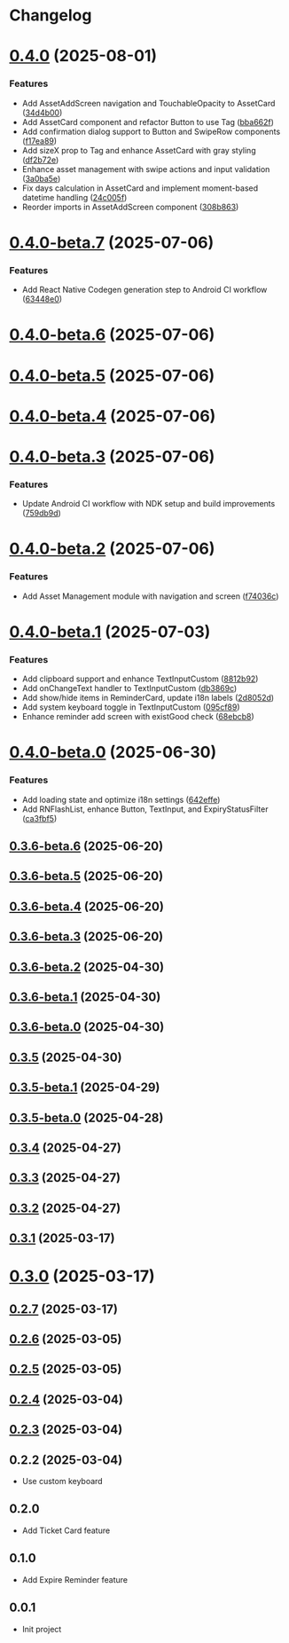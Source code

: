 # Changelog

# [0.4.0](https://gitee.com/moujitx/com.moujitx.myapp/compare/v0.4.0-beta.7...v0.4.0) (2025-08-01)


### Features

* Add AssetAddScreen navigation and TouchableOpacity to AssetCard ([34d4b00](https://gitee.com/moujitx/com.moujitx.myapp/commits/34d4b004147b691558329202a9d8fe4b815d498c))
* Add AssetCard component and refactor Button to use Tag ([bba662f](https://gitee.com/moujitx/com.moujitx.myapp/commits/bba662feb71f8204798d7760147c34414e8a30de))
* Add confirmation dialog support to Button and SwipeRow components ([f17ea89](https://gitee.com/moujitx/com.moujitx.myapp/commits/f17ea89e7cddb0be58e9050f00c4cbb4cce6c4f0))
* Add sizeX prop to Tag and enhance AssetCard with gray styling ([df2b72e](https://gitee.com/moujitx/com.moujitx.myapp/commits/df2b72e92129376916ec844dcba6bd9c754668ce))
* Enhance asset management with swipe actions and input validation ([3a0ba5e](https://gitee.com/moujitx/com.moujitx.myapp/commits/3a0ba5ead81173122107f4e328540dabae6a4a6b))
* Fix days calculation in AssetCard and implement moment-based datetime handling ([24c005f](https://gitee.com/moujitx/com.moujitx.myapp/commits/24c005f853ccbe2b0ffcc9bba281abd1f229f20d))
* Reorder imports in AssetAddScreen component ([308b863](https://gitee.com/moujitx/com.moujitx.myapp/commits/308b86328562e976abdc21da8805e085883b9018))

# [0.4.0-beta.7](https://gitee.com/moujitx/com.moujitx.myapp/compare/v0.4.0-beta.6...v0.4.0-beta.7) (2025-07-06)


### Features

* Add React Native Codegen generation step to Android CI workflow ([63448e0](https://gitee.com/moujitx/com.moujitx.myapp/commits/63448e032fd4c6134f275951d400c8bf89937be5))

# [0.4.0-beta.6](https://gitee.com/moujitx/com.moujitx.myapp/compare/v0.4.0-beta.5...v0.4.0-beta.6) (2025-07-06)

# [0.4.0-beta.5](https://gitee.com/moujitx/com.moujitx.myapp/compare/v0.4.0-beta.4...v0.4.0-beta.5) (2025-07-06)

# [0.4.0-beta.4](https://gitee.com/moujitx/com.moujitx.myapp/compare/v0.4.0-beta.3...v0.4.0-beta.4) (2025-07-06)

# [0.4.0-beta.3](https://gitee.com/moujitx/com.moujitx.myapp/compare/v0.4.0-beta.2...v0.4.0-beta.3) (2025-07-06)


### Features

* Update Android CI workflow with NDK setup and build improvements ([759db9d](https://gitee.com/moujitx/com.moujitx.myapp/commits/759db9de77e81de706f1f671bf0945d5a9633f64))

# [0.4.0-beta.2](https://gitee.com/moujitx/com.moujitx.myapp/compare/v0.4.0-beta.1...v0.4.0-beta.2) (2025-07-06)


### Features

* Add Asset Management module with navigation and screen ([f74036c](https://gitee.com/moujitx/com.moujitx.myapp/commits/f74036ca423b6ff6534a7e27ce3d7393bb74e6cd))

# [0.4.0-beta.1](https://gitee.com/moujitx/com.moujitx.myapp/compare/v0.4.0-beta.0...v0.4.0-beta.1) (2025-07-03)


### Features

* Add clipboard support and enhance TextInputCustom ([8812b92](https://gitee.com/moujitx/com.moujitx.myapp/commits/8812b92e18b036eea1d3527e04d5b74af5d58205))
* Add onChangeText handler to TextInputCustom ([db3869c](https://gitee.com/moujitx/com.moujitx.myapp/commits/db3869c892c88efc471d3374ed338a6651927bc5))
* Add show/hide items in ReminderCard, update i18n labels ([2d8052d](https://gitee.com/moujitx/com.moujitx.myapp/commits/2d8052d0f559dd9d98465e1e6a1330b2d18eaf6c))
* Add system keyboard toggle in TextInputCustom ([095cf89](https://gitee.com/moujitx/com.moujitx.myapp/commits/095cf89af6e285b7029b25864be46bd96294e1b3))
* Enhance reminder add screen with existGood check ([68ebcb8](https://gitee.com/moujitx/com.moujitx.myapp/commits/68ebcb8cb8fe0c8d66b1e8e344fbc95c968d5d9d))

# [0.4.0-beta.0](https://gitee.com/moujitx/com.moujitx.myapp/compare/v0.3.6-beta.6...v0.4.0-beta.0) (2025-06-30)


### Features

* Add loading state and optimize i18n settings ([642effe](https://gitee.com/moujitx/com.moujitx.myapp/commits/642effe1b7256b284b98a7962406e26c1e6ed0e1))
* Add RNFlashList, enhance Button, TextInput, and ExpiryStatusFilter ([ca3fbf5](https://gitee.com/moujitx/com.moujitx.myapp/commits/ca3fbf59ce0df55de65ca2f86d0f7457450a1251))

## [0.3.6-beta.6](https://gitee.com/moujitx/com.moujitx.myapp/compare/v0.3.6-beta.5...v0.3.6-beta.6) (2025-06-20)

## [0.3.6-beta.5](https://gitee.com/moujitx/com.moujitx.myapp/compare/v0.3.6-beta.4...v0.3.6-beta.5) (2025-06-20)

## [0.3.6-beta.4](https://gitee.com/moujitx/com.moujitx.myapp/compare/v0.3.6-beta.3...v0.3.6-beta.4) (2025-06-20)

## [0.3.6-beta.3](https://gitee.com/moujitx/com.moujitx.myapp/compare/v0.3.6-beta.2...v0.3.6-beta.3) (2025-06-20)

## [0.3.6-beta.2](https://gitee.com/moujitx/com.moujitx.myapp/compare/v0.3.6-beta.1...v0.3.6-beta.2) (2025-04-30)

## [0.3.6-beta.1](https://gitee.com/moujitx/com.moujitx.myapp/compare/v0.3.6-beta.0...v0.3.6-beta.1) (2025-04-30)

## [0.3.6-beta.0](https://gitee.com/moujitx/com.moujitx.myapp/compare/v0.3.5...v0.3.6-beta.0) (2025-04-30)

## [0.3.5](https://gitee.com/moujitx/com.moujitx.myapp/compare/v0.3.5-beta.1...v0.3.5) (2025-04-30)

## [0.3.5-beta.1](https://gitee.com/moujitx/com.moujitx.myapp/compare/v0.3.5-beta.0...v0.3.5-beta.1) (2025-04-29)

## [0.3.5-beta.0](https://gitee.com/moujitx/com.moujitx.myapp/compare/v0.3.4...v0.3.5-beta.0) (2025-04-28)

## [0.3.4](https://gitee.com/moujitx/com.moujitx.myapp/compare/v0.3.3...v0.3.4) (2025-04-27)

## [0.3.3](https://gitee.com/moujitx/com.moujitx.myapp/compare/v0.3.2...v0.3.3) (2025-04-27)

## [0.3.2](https://gitee.com/moujitx/com.moujitx.myapp/compare/v0.3.1...v0.3.2) (2025-04-27)

## [0.3.1](https://gitee.com/moujitx/my-app/compare/v0.3.0...v0.3.1) (2025-03-17)

# [0.3.0](https://gitee.com/moujitx/my-app/compare/v0.2.7...v0.3.0) (2025-03-17)

## [0.2.7](https://gitee.com/moujitx/my-app/compare/v0.2.6...v0.2.7) (2025-03-17)

## [0.2.6](https://gitee.com/moujitx/my-app/compare/v0.2.5...v0.2.6) (2025-03-05)

## [0.2.5](https://gitee.com/moujitx/my-app/compare/v0.2.4...v0.2.5) (2025-03-05)

## [0.2.4](https://gitee.com/moujitx/my-app/compare/v0.2.3...v0.2.4) (2025-03-04)

## [0.2.3](https://gitee.com/moujitx/my-app/compare/v0.2.2...v0.2.3) (2025-03-04)

## 0.2.2 (2025-03-04)
- Use custom keyboard

## 0.2.0
- Add Ticket Card feature

## 0.1.0
- Add Expire Reminder feature

## 0.0.1
- Init project
